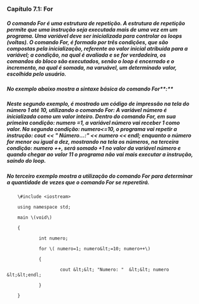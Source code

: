 ### **Capítulo 7.1: For**

##### O comando For é uma estrutura de repetição. A estrutura de repetição permite que uma instrução seja executada mais de uma vez em um programa. Uma variável deve ser inicializada para controlar os loops \(voltas\). O comando For, é formado por três condições, que são compostas pela inicialização, referente ao valor inicial atribuída para a variável; a condição, na qual é avaliada e se for verdadeira, os comandos do bloco são executados, senão o loop é encerrado e o incremento, na qual é somada, na varuável, um determinado valor, escolhida pelo usuário.

##### 

##### No exemplo abaixo mostra a sintaxe básica do comando For**:**



#####       Neste segundo exemplo, é mostrado um código de impressão na tela do número 1 até 10, utilizando o comando For: A variável número é inicializada como um valor inteiro. Dentro do comando For, em sua primeira condição: numero =1, a variável número vai receber 1 como valor. Na segunda condição: numero&lt;=10, o programa vai repetir a instrução: cout &lt;&lt; " Número...:" &lt;&lt; numero &lt;&lt; endl; enquanto o número for menor ou igual a dez, mostrando na tela os números, na terceira condição: numero ++, será somado +1 no valor da variável número e quando chegar ao valor 11 o programa não vai mais executar a instrução, saindo do loop.



##### No terceiro exemplo mostra a utilização do comando For para determinar a quantidade de vezes que o comando For se reperetirá.



```
    \#include <iostream>

    using namespace std;

    main \(void\)

    {

            int numero;   

            for \( numero=1; numero&lt;=10; numero++\)

            {

                    cout &lt;&lt; "Numero: "  &lt;&lt; numero  &lt;&lt;endl;

            }

    }
```



